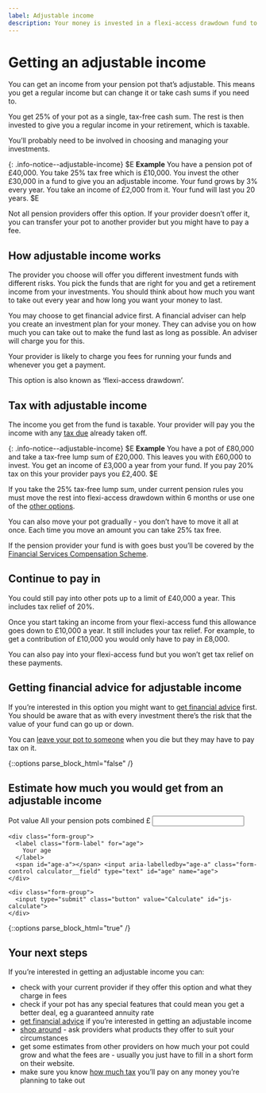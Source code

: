 ```yaml
---
label: Adjustable income
description: Your money is invested in a flexi-access drawdown fund to give you a regular income with the option to take cash when you need to.
---
```


<div class="circle circle--m circle--adjustable-income"></div>

# Getting an adjustable income

You can get an income from your pension pot that’s adjustable. This means you get a regular income but can change it  or take cash sums if you need to.

You get 25% of your pot as a single, tax-free cash sum. The rest is then invested to give you a regular income in your retirement, which is taxable.

You’ll probably need to be involved in choosing and managing your investments.

{: .info-notice--adjustable-income}
$E
**Example**
You have a pension pot of £40,000. You take 25% tax free which is £10,000. You invest the other £30,000 in a fund to give you an adjustable income. Your fund grows by 3% every year.  You take an income of £2,000 from it. Your fund will last you 20 years.
$E

Not all pension providers offer this option. If your provider doesn’t offer it, you can transfer your pot to another provider but you might have to pay a fee.

## How adjustable income works
The provider you choose will offer you different investment funds with different risks. You pick the funds that are right for you and get a retirement income from your investments. You should think about how much you want to take out every year and how long you want your money to last.

You may choose to get financial advice first. A financial adviser can help you create an investment plan for your money. They can advise you on how much you can take out to make the fund last as long as possible. An adviser will charge you for this.

Your provider is likely to charge you fees for running your funds and whenever you get a payment.

This option is also known as ‘flexi-access drawdown’.

## Tax with adjustable income
The income you get from the fund is taxable. Your provider will pay you the income with any [tax due](/tax) already taken off.

{: .info-notice--adjustable-income}
$E
**Example**
You have a pot of £80,000 and take a tax-free lump sum of £20,000. This leaves you with £60,000 to invest. You get an income of £3,000 a year from your fund. If you pay 20% tax on this your provider pays you £2,400.
$E

If you take the 25% tax-free lump sum, under current pension rules you must move the rest into flexi-access drawdown within 6 months or use one of the [other options](/pension-pot-options).

You can also move your pot gradually - you don’t have to move it all at once. Each time you move an amount you can take 25% tax free.

If the pension provider your fund is with goes bust you’ll be covered by the [Financial Services Compensation Scheme](http://www.fscs.org.uk/what-we-cover).


## Continue to pay in
You could still pay into other pots up to a limit of £40,000 a year. This includes tax relief of 20%.

Once you start taking an income from your flexi-access fund this allowance goes down to £10,000 a year. It still includes your tax relief. For example, to get a contribution of £10,000 you would only have to pay in £8,000.

You can also pay into your flexi-access fund but you won’t get tax relief on these payments.

## Getting financial advice for adjustable income
If you’re interested in this option you might want to [get financial advice](/shop-around) first. You should be aware that as with every investment there’s the risk that the value of your fund can go up or down.

You can [leave your pot to someone](/when-you-die) when you die but they may have to pay tax on it.

{::options parse_block_html="false" /}
<div class="calculator calculator--in-article js-adjustable-income-calculator">
  <h2 id="adjustable-income-estimate">Estimate how much you would get from an adjustable income</h2>

  <form action="/adjustable-income/results#adjustable-income-estimate" method="get">
    <div class="form-group">
      <label class="form-label" for="pot">
        Pot value
        <span class="form-hint">All your pension pots combined</span>
      </label>
      <span id="pot-a">£</span> <input aria-labelledby="pot-a" class="form-control calculator__field" type="text" id="pot" name="pot">
    </div>

    <div class="form-group">
      <label class="form-label" for="age">
        Your age
      </label>
      <span id="age-a"></span> <input aria-labelledby="age-a" class="form-control calculator__field" type="text" id="age" name="age">
    </div>

    <div class="form-group">
      <input type="submit" class="button" value="Calculate" id="js-calculate">
    </div>
  </form>
</div>
{::options parse_block_html="true" /}

## Your next steps

If you’re interested in getting an adjustable income you can:

- check with your current provider if they offer this option and what they charge in fees
- check if your pot has any special features that could mean you get a better deal, eg a guaranteed annuity rate
- [get financial advice](/shop-around) if you’re interested in getting an adjustable income
- [shop around](/shop-around) - ask providers what products they offer to suit your circumstances
- get some estimates from other providers on how much your pot could grow and what the fees are - usually you just have to fill in a short form on their website.
- make sure you know [how much tax](/tax) you’ll pay on any money you’re planning to take out
